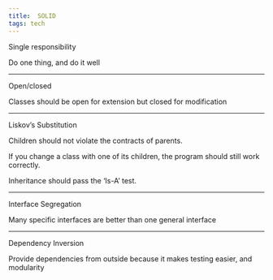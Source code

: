 ```yaml
---
title:  SOLID 
tags: tech
--- 
```


Single responsibility

Do one thing, and do it well

---

Open/closed

Classes should be open for extension but closed for modification

---

Liskov’s Substitution

Children should not violate the contracts of parents.

If you change a class with one of its children,
the program should still work correctly.

Inheritance should pass the ‘Is-A’ test.

---

Interface Segregation

Many specific interfaces are better than one general interface

---

Dependency Inversion

Provide dependencies from outside because it makes testing easier, and modularity 

